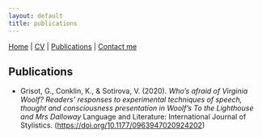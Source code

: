 ```yaml
---
layout: default
title: publications
---
```


[Home](index.md)  | [CV](cv.md) | [Publications](publications.md) | [Contact me](contacts.md)


## Publications

  - Grisot, G., Conklin, K., & Sotirova, V. (2020). *Who’s afraid of Virginia Woolf? Readers’ responses to experimental techniques of speech, thought and consciousness presentation in Woolf’s To the Lighthouse and Mrs Dalloway* Language and Literature: International Journal of Stylistics. (https://doi.org/10.1177/0963947020924202)